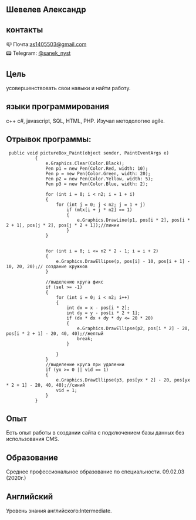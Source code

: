 ## Шевелев Александр

## контакты
:mailbox_closed: Почта:as1405503@gmail.com     
:pager: Telegram: [@sanek_nyst](https://t.me/sanek_nyst)

## Цель
 усовершенствовать свои навыки и найти работу.

## языки программирования
c++ c#, javascript, SQL, HTML, PHP. Изучал методологию agile.

## Отрывок программы:

 ```
  public void pictureBox_Paint(object sender, PaintEventArgs e)
            {
                e.Graphics.Clear(Color.Black);
                Pen p1 = new Pen(Color.Red, width: 10);
                Pen p = new Pen(Color.Green, width: 20);
                Pen p2 = new Pen(Color.Yellow, width: 5);
                Pen p3 = new Pen(Color.Blue, width: 2);

                for (int i = 0; i < n2; i = 1 + i)
                {
                    for (int j = 0; j < n2; j = 1 + j)
                        if (mtx[i + j * n2] == 1)
                        {
                            e.Graphics.DrawLine(p1, pos[i * 2], pos[i * 2 + 1], pos[j * 2], pos[j * 2 + 1]);//линии
                        }
                }


                for (int i = 0; i <= n2 * 2 - 1; i = i + 2)
                {
                    e.Graphics.DrawEllipse(p, pos[i] - 10, pos[i + 1] - 10, 20, 20);// создание кружков
                }

                //выделение круга фикс
                if (sel >= -1)
                {
                    for (int i = 0; i < n2; i++)
                    {
                        int dx = x - pos[i * 2];
                        int dy = y - pos[i * 2 + 1];
                        if (dx * dx + dy * dy <= 20 * 20)
                        {
                            e.Graphics.DrawEllipse(p2, pos[i * 2] - 20, pos[i * 2 + 1] - 20, 40, 40);//желтый
                            break;
                        }

                    }
                }
                //выделение круга при удалении
                if (yx >= 0 || vid == 1)
                {
                    e.Graphics.DrawEllipse(p3, pos[yx * 2] - 20, pos[yx * 2 + 1] - 20, 40, 40);//синий
                    vid = 1;
                }
            }
```

## Опыт
Есть опыт работы в создании сайта с подключением базы данных без использования CMS.

## Образование
Среднее профессиональное образование по специальности. 09.02.03 (2020г.)

## Английский
Уровень знания английского:Intermediate.
